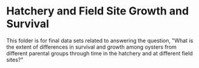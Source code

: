 # Hatchery and Field Site Growth and Survival
This folder is for final data sets related to answering the question, "What is the extent of differences in survival and growth among oysters from different parental groups through time in the hatchery and at different field sites?" 
